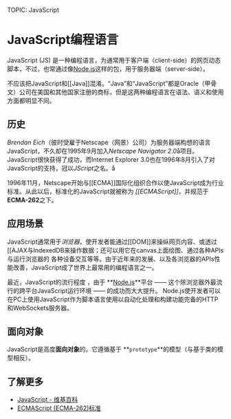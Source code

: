 TOPIC: Java​Script

# Java​Script编程语言

JavaScript (JS) 是一种编程语言，为通常用于客户端（client-side）的网页动态脚本，不过，也常通过像[Node.js](http://nodejs.org/)这样的包，用于服务器端（server-side）。

不应该把JavaScript和[[Java]]混淆。“Java”和“JavaScript”都是Oracle（甲骨文）公司在美国和其他国家注册的商标，但是这两种编程语言在语法、语义和使用方面都明显不同。

## 历史

*Brendan Eich*（彼时受雇于Netscape（网景）公司）为服务器端构想的语言JavaScript，不久却在1995年9月加入*Netscape Navigator 2.0*å项目。
JavaScript很快获得了成功，而Internet Explorer 3.0也在1996年8月引入了对JavaScript的支持，冠以*JScript*之名。å

1996年11月，Netscape开始与[[ECMA]]国际化组织合作以使JavaScript成为行业标准。从此以后，标准化的JavaScript就被称为 *[[ECMAScript]]*，并规范于
**ECMA-262**之下。

## 应用场景

JavaScript通常用于*浏览器*，使开发者能通过[[DOM]]来操纵网页内容、或透过[[AJAX与IndexedDB来操作数据；还可以用它在canvas上面绘图、通过各种APIs与运行浏览器的
各种设备交互等等。由于近年来的发展、以及各浏览器的APIs性能改善，JavaScript成了世界上最常用的编程语言之一。

最近，JavaScript的流行程度 ，由于 **[Node.js](http://nodejs.org/)**平台 —— 这个除浏览器外最流行的跨平台JavaScript运行环境 —— 的成功而大大提升。
Node.js使开发者可以在PC上使用JavaScript作为脚本语言使用以自动化处理和构建功能完备的HTTP和WebSockets服务器。

## 面向对象

JavaScript是高度**面向对象**的。它遵循基于 **`prototype`**的模型（与基于类的模型相反）。

## 了解更多

- [JavaScript - 维基百科](https://en.wikipedia.org/wiki/JavaScript)
- [ECMAScript (ECMA-262)标准](http://www.ecma-international.org/publications/standards/Ecma-262.htm)

